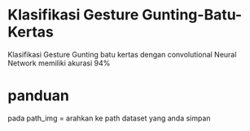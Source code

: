 # Klasifikasi Gesture Gunting-Batu-Kertas
Klasifikasi Gesture Gunting batu kertas dengan convolutional Neural Network
memiliki akurasi 94%


# panduan
pada path_img = arahkan ke path dataset yang anda simpan




